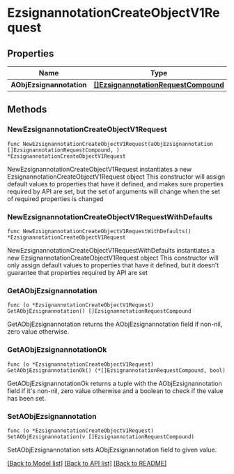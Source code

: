 # EzsignannotationCreateObjectV1Request

## Properties

Name | Type | Description | Notes
------------ | ------------- | ------------- | -------------
**AObjEzsignannotation** | [**[]EzsignannotationRequestCompound**](EzsignannotationRequestCompound.md) |  | 

## Methods

### NewEzsignannotationCreateObjectV1Request

`func NewEzsignannotationCreateObjectV1Request(aObjEzsignannotation []EzsignannotationRequestCompound, ) *EzsignannotationCreateObjectV1Request`

NewEzsignannotationCreateObjectV1Request instantiates a new EzsignannotationCreateObjectV1Request object
This constructor will assign default values to properties that have it defined,
and makes sure properties required by API are set, but the set of arguments
will change when the set of required properties is changed

### NewEzsignannotationCreateObjectV1RequestWithDefaults

`func NewEzsignannotationCreateObjectV1RequestWithDefaults() *EzsignannotationCreateObjectV1Request`

NewEzsignannotationCreateObjectV1RequestWithDefaults instantiates a new EzsignannotationCreateObjectV1Request object
This constructor will only assign default values to properties that have it defined,
but it doesn't guarantee that properties required by API are set

### GetAObjEzsignannotation

`func (o *EzsignannotationCreateObjectV1Request) GetAObjEzsignannotation() []EzsignannotationRequestCompound`

GetAObjEzsignannotation returns the AObjEzsignannotation field if non-nil, zero value otherwise.

### GetAObjEzsignannotationOk

`func (o *EzsignannotationCreateObjectV1Request) GetAObjEzsignannotationOk() (*[]EzsignannotationRequestCompound, bool)`

GetAObjEzsignannotationOk returns a tuple with the AObjEzsignannotation field if it's non-nil, zero value otherwise
and a boolean to check if the value has been set.

### SetAObjEzsignannotation

`func (o *EzsignannotationCreateObjectV1Request) SetAObjEzsignannotation(v []EzsignannotationRequestCompound)`

SetAObjEzsignannotation sets AObjEzsignannotation field to given value.



[[Back to Model list]](../README.md#documentation-for-models) [[Back to API list]](../README.md#documentation-for-api-endpoints) [[Back to README]](../README.md)


